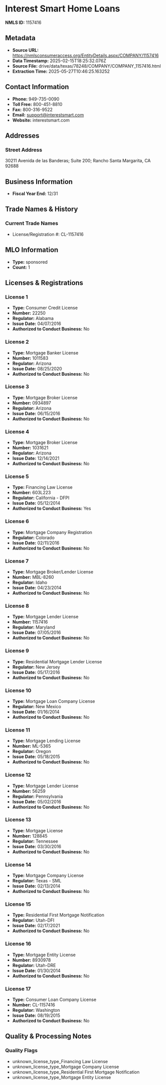 # Interest Smart Home Loans

**NMLS ID:** 1157416

## Metadata
- **Source URL:** https://nmlsconsumeraccess.org/EntityDetails.aspx/COMPANY/1157416
- **Data Timestamp:** 2025-02-15T18:25:32.076Z
- **Source File:** drive/data/texas/78248/COMPANY/COMPANY_1157416.html
- **Extraction Time:** 2025-05-27T10:46:25.163252

## Contact Information
- **Phone:** 949-735-0090
- **Toll Free:** 800-451-8810
- **Fax:** 800-316-9522
- **Email:** support@interestsmart.com
- **Website:** interestsmart.com

## Addresses
### Street Address
30211 Avenida de las Banderas; Suite 200; Rancho Santa Margarita, CA 92688

## Business Information
- **Fiscal Year End:** 12/31

## Trade Names & History
### Current Trade Names
- License/Registration #: CL-1157416

## MLO Information
- **Type:** sponsored
- **Count:** 1

## Licenses & Registrations

### License 1
- **Type:** Consumer Credit License
- **Number:** 22250
- **Regulator:** Alabama
- **Issue Date:** 04/07/2016
- **Authorized to Conduct Business:** No

### License 2
- **Type:** Mortgage Banker License
- **Number:** 1011583
- **Regulator:** Arizona
- **Issue Date:** 08/25/2020
- **Authorized to Conduct Business:** No

### License 3
- **Type:** Mortgage Broker License
- **Number:** 0934897
- **Regulator:** Arizona
- **Issue Date:** 06/15/2016
- **Authorized to Conduct Business:** No

### License 4
- **Type:** Mortgage Broker License
- **Number:** 1031621
- **Regulator:** Arizona
- **Issue Date:** 12/14/2021
- **Authorized to Conduct Business:** No

### License 5
- **Type:** Financing Law License
- **Number:** 603L223
- **Regulator:** California - DFPI
- **Issue Date:** 05/12/2014
- **Authorized to Conduct Business:** Yes

### License 6
- **Type:** Mortgage Company Registration
- **Regulator:** Colorado
- **Issue Date:** 02/11/2016
- **Authorized to Conduct Business:** No

### License 7
- **Type:** Mortgage Broker/Lender License
- **Number:** MBL-8260
- **Regulator:** Idaho
- **Issue Date:** 04/23/2014
- **Authorized to Conduct Business:** No

### License 8
- **Type:** Mortgage Lender License
- **Number:** 1157416
- **Regulator:** Maryland
- **Issue Date:** 07/05/2016
- **Authorized to Conduct Business:** No

### License 9
- **Type:** Residential Mortgage Lender License
- **Regulator:** New Jersey
- **Issue Date:** 05/17/2016
- **Authorized to Conduct Business:** No

### License 10
- **Type:** Mortgage Loan Company License
- **Regulator:** New Mexico
- **Issue Date:** 01/16/2014
- **Authorized to Conduct Business:** No

### License 11
- **Type:** Mortgage Lending License
- **Number:** ML-5365
- **Regulator:** Oregon
- **Issue Date:** 05/18/2015
- **Authorized to Conduct Business:** No

### License 12
- **Type:** Mortgage Lender License
- **Number:** 56259
- **Regulator:** Pennsylvania
- **Issue Date:** 05/02/2016
- **Authorized to Conduct Business:** No

### License 13
- **Type:** Mortgage License
- **Number:** 128845
- **Regulator:** Tennessee
- **Issue Date:** 03/30/2016
- **Authorized to Conduct Business:** No

### License 14
- **Type:** Mortgage Company License
- **Regulator:** Texas - SML
- **Issue Date:** 02/13/2014
- **Authorized to Conduct Business:** No

### License 15
- **Type:** Residential First Mortgage Notification
- **Regulator:** Utah-DFI
- **Issue Date:** 02/17/2021
- **Authorized to Conduct Business:** No

### License 16
- **Type:** Mortgage Entity License
- **Number:** 8930978
- **Regulator:** Utah-DRE
- **Issue Date:** 01/30/2014
- **Authorized to Conduct Business:** No

### License 17
- **Type:** Consumer Loan Company License
- **Number:** CL-1157416
- **Regulator:** Washington
- **Issue Date:** 08/19/2015
- **Authorized to Conduct Business:** No

## Quality & Processing Notes
### Quality Flags
- unknown_license_type_Financing Law License
- unknown_license_type_Mortgage Company License
- unknown_license_type_Residential First Mortgage Notification
- unknown_license_type_Mortgage Entity License
